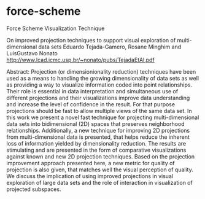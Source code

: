 force-scheme
============

Force Scheme Visualization Technique

On improved projection techniques to support visual exploration of 
multi-dimensional data sets
Eduardo Tejada-Gamero, Rosane Minghim and LuisGustavo Nonato
http://www.lcad.icmc.usp.br/~nonato/pubs/TejadaEtAl.pdf

Abstract:
Projection (or dimensionionality reduction) techniques have been used as a means
to handling the growing dimensionality of data sets as well as providing a way
to visualize information coded into point relationships. Their role is essential
in data interpretation and simultaneous use of different projections and their
visualizations improve data understanding and increase the level of confidence
in the result. For that purpose projections should be fast to allow multiple
views of the same data set. In this work we present a novel fast technique for
projecting multi-dimensional data sets into bidimensional (2D) spaces that
preserves neighborhood relationships.  Additionally, a new technique for
improving 2D projections from multi-dimensional data is presented, that helps
reduce the inherent loss of information yielded by dimensionality reduction. The
results are stimulating and are presented in the form of comparative
visualizations against known and new 2D projection techniques. Based on the
projection improvement approach presented here, a new metric for quality of
projection is also given, that matches well the visual perception of quality.
We discuss the implication of using improved projections in visual exploration
of large data sets and the role of interaction in visualization of projected
subspaces.
